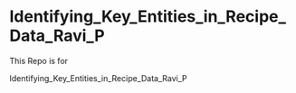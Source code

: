 # Identifying_Key_Entities_in_Recipe_Data_Ravi_P
This Repo is for 

Identifying_Key_Entities_in_Recipe_Data_Ravi_P

